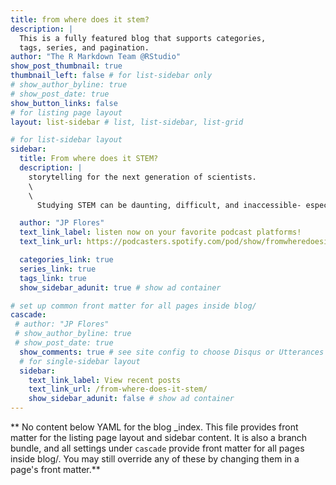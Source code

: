 ```yaml
---
title: from where does it stem?
description: |
  This is a fully featured blog that supports categories, 
  tags, series, and pagination.
author: "The R Markdown Team @RStudio"
show_post_thumbnail: true
thumbnail_left: false # for list-sidebar only
# show_author_byline: true
# show_post_date: true
show_button_links: false
# for listing page layout
layout: list-sidebar # list, list-sidebar, list-grid

# for list-sidebar layout
sidebar: 
  title: From where does it STEM?
  description: |
    storytelling for the next generation of scientists.
    \
    \
      Studying STEM can be daunting, difficult, and inaccessible- especially to students in marginalized, underrepresented communities Prominent scientists seem to have something "innate"" which discourages students from pursuing STEM. However, there is more than meets the eye. In this podcast, I set out to capture stories of resilience, scientific journeys, and inspiration that have built and shaped many diverse scientists. We want to get down to the roots and ask the real question... from where does it STEM?

  author: "JP Flores"
  text_link_label: listen now on your favorite podcast platforms!
  text_link_url: https://podcasters.spotify.com/pod/show/fromwheredoesitstem

  categories_link: true
  series_link: true
  tags_link: true
  show_sidebar_adunit: true # show ad container

# set up common front matter for all pages inside blog/
cascade:
 # author: "JP Flores"
 # show_author_byline: true
 # show_post_date: true
  show_comments: true # see site config to choose Disqus or Utterances
  # for single-sidebar layout
  sidebar:
    text_link_label: View recent posts
    text_link_url: /from-where-does-it-stem/
    show_sidebar_adunit: false # show ad container
---
```


** No content below YAML for the blog _index. This file provides front matter for the listing page layout and sidebar content. It is also a branch bundle, and all settings under `cascade` provide front matter for all pages inside blog/. You may still override any of these by changing them in a page's front matter.**
